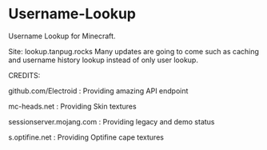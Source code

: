 # Username-Lookup
Username Lookup for Minecraft.

Site: lookup.tanpug.rocks
Many updates are going to come such as caching and username history lookup instead of only user lookup.

CREDITS:

github.com/Electroid : Providing amazing API endpoint

mc-heads.net : Providing Skin textures

sessionserver.mojang.com : Providing legacy and demo status

s.optifine.net : Providing Optifine cape textures
